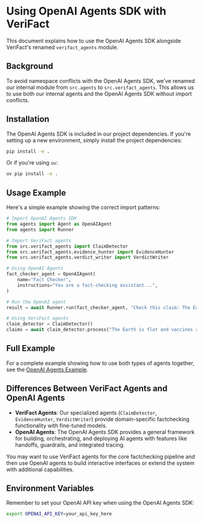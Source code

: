 # Using OpenAI Agents SDK with VeriFact

This document explains how to use the OpenAI Agents SDK alongside VeriFact's renamed `verifact_agents` module.

## Background

To avoid namespace conflicts with the OpenAI Agents SDK, we've renamed our internal module from `src.agents` to `src.verifact_agents`. This allows us to use both our internal agents and the OpenAI Agents SDK without import conflicts.

## Installation

The OpenAI Agents SDK is included in our project dependencies. If you're setting up a new environment, simply install the project dependencies:

```bash
pip install -e .
```

Or if you're using `uv`:

```bash
uv pip install -e .
```

## Usage Example

Here's a simple example showing the correct import patterns:

```python
# Import OpenAI Agents SDK
from agents import Agent as OpenAIAgent
from agents import Runner

# Import VeriFact agents
from src.verifact_agents import ClaimDetector
from src.verifact_agents.evidence_hunter import EvidenceHunter
from src.verifact_agents.verdict_writer import VerdictWriter

# Using OpenAI Agents
fact_checker_agent = OpenAIAgent(
    name="Fact Checker",
    instructions="You are a fact-checking assistant...",
)

# Run the OpenAI agent
result = await Runner.run(fact_checker_agent, "Check this claim: The Earth is flat.")

# Using VeriFact agents
claim_detector = ClaimDetector()
claims = await claim_detector.process("The Earth is flat and vaccines cause autism.")
```

## Full Example

For a complete example showing how to use both types of agents together, see the [OpenAI Agents Example](../../examples/openai_agents_example.py).

## Differences Between VeriFact Agents and OpenAI Agents

- **VeriFact Agents**: Our specialized agents (`ClaimDetector`, `EvidenceHunter`, `VerdictWriter`) provide domain-specific factchecking functionality with fine-tuned models.
- **OpenAI Agents**: The OpenAI Agents SDK provides a general framework for building, orchestrating, and deploying AI agents with features like handoffs, guardrails, and integrated tracing.

You may want to use VeriFact agents for the core factchecking pipeline and then use OpenAI agents to build interactive interfaces or extend the system with additional capabilities.

## Environment Variables

Remember to set your OpenAI API key when using the OpenAI Agents SDK:

```bash
export OPENAI_API_KEY=your_api_key_here
```
